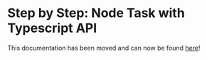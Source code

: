 # Step by Step: Node Task with Typescript API

This documentation has been moved and can now be found [here](https://docs.microsoft.com/en-us/azure/devops/extend/develop/add-build-task?view=vsts)!